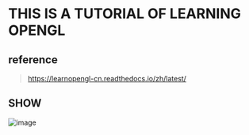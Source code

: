 # THIS IS A TUTORIAL OF LEARNING OPENGL

## reference
>https://learnopengl-cn.readthedocs.io/zh/latest/

## SHOW
![image](https://github.com/atalia/LearningOpenGL/blob/master/OpenGL/Transformation/loli.gif?raw=true)
